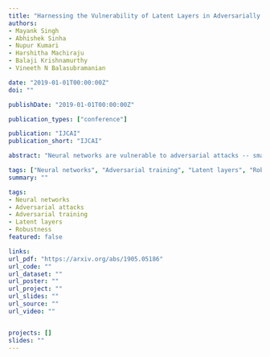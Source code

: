 ```yaml
---
title: "Harnessing the Vulnerability of Latent Layers in Adversarially Trained Models"
authors:
- Mayank Singh
- Abhishek Sinha
- Nupur Kumari
- Harshitha Machiraju
- Balaji Krishnamurthy
- Vineeth N Balasubramanian

date: "2019-01-01T00:00:00Z"
doi: ""

publishDate: "2019-01-01T00:00:00Z"

publication_types: ["conference"]

publication: "IJCAI"
publication_short: "IJCAI"

abstract: "Neural networks are vulnerable to adversarial attacks -- small visually imperceptible crafted noise which when added to the input drastically changes the output. The most effective method of defending against these adversarial attacks is to use the methodology of adversarial training. We analyze the adversarially trained robust models to study their vulnerability against adversarial attacks at the level of the latent layers. Our analysis reveals that contrary to the input layer which is robust to adversarial attack, the latent layer of these robust models are highly susceptible to adversarial perturbations of small magnitude. Leveraging this information, we introduce a new technique Latent Adversarial Training (LAT) which comprises of fine-tuning the adversarially trained models to ensure the robustness at the feature layers. We also propose Latent Attack (LA), a novel algorithm for construction of adversarial examples. LAT results in minor improvement in test accuracy and leads to a state-of-the-art adversarial accuracy against the universal first-order adversarial PGD attack which is shown for the MNIST, CIFAR-10, CIFAR-100 datasets."

tags: ["Neural networks", "Adversarial training", "Latent layers", "Robustness", "Adversarial attacks"]
summary: ""

tags:
- Neural networks
- Adversarial attacks
- Adversarial training
- Latent layers
- Robustness
featured: false

links:
url_pdf: "https://arxiv.org/abs/1905.05186"
url_code: ""
url_dataset: ""
url_poster: ""
url_project: ""
url_slides: ""
url_source: ""
url_video: ""


projects: []
slides: ""
---
```


